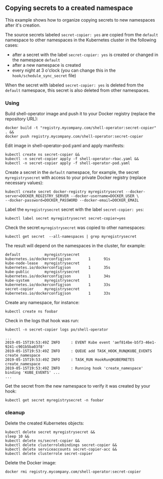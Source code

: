 ## Copying secrets to a created namespace

This example shows how to organize copying secrets to new namespaces after it's creation.

The source secrets labeled `secret-copier: yes` are copied from the `default` namespace to other namespaces in the Kubernetes cluster in the following cases:

* after a secret with the label `secret-copier: yes` is created or changed in the namespace `default`
* after a new namespace is created
* every night at 3 o'clock (you can change this in the `hook/schedule_sync_secret` file)

When the secret with labeled `secret-copier: yes` is deleted from the `default` namespace, this secret is also deleted from other namespaces.

### Using

Build shell-operator image and push it to your Docker registry (replace the repository URL):

```shell
docker build -t "registry.mycompany.com/shell-operator:secret-copier" . &&
docker push registry.mycompany.com/shell-operator:secret-copier
```

Edit image in shell-operator-pod.yaml and apply manifests:

```shell
kubectl create ns secret-copier &&
kubectl -n secret-copier apply -f shell-operator-rbac.yaml &&
kubectl -n secret-copier apply -f shell-operator-pod.yaml
```

Create a secret in the `default` namespace, for example, the secret `myregistrysecret` with access to your private Docker registry (replace necessary values):

```shell
kubectl create secret docker-registry myregistrysecret --docker-server=DOCKER_REGISTRY_SERVER --docker-username=DOCKER_USER \
--docker-password=DOCKER_PASSWORD --docker-email=DOCKER_EMAIL
```

Label the `myregistrysecret` secret with the label `secret-copier: yes`:

```shell
kubectl label secret myregistrysecret secret-copier=yes
```

Check the secret `myregistrysecret` was copied to other namespaces:

```shell
kubectl get secret  --all-namespaces | grep myregistrysecret
```

The result will depend on the namespaces in the cluster, for example:
```
default           myregistrysecret                                 kubernetes.io/dockerconfigjson        1      91s
kube-node-lease   myregistrysecret                                 kubernetes.io/dockerconfigjson        1      35s
kube-public       myregistrysecret                                 kubernetes.io/dockerconfigjson        1      34s
kube-system       myregistrysecret                                 kubernetes.io/dockerconfigjson        1      33s
secret-copier     myregistrysecret                                 kubernetes.io/dockerconfigjson        1      33s
```

Create any namespace, for instance:

```
kubectl create ns foobar
```

Check in the logs that hook was run:

```
kubectl -n secret-copier logs po/shell-operator

...
2019-05-15T19:53:49Z INFO     : EVENT Kube event 'aef814be-b5f3-46e1-9241-c901b5ba03f8'
2019-05-15T19:53:49Z INFO     : QUEUE add TASK_HOOK_RUN@KUBE_EVENTS create_namespace
2019-05-15T19:53:49Z INFO     : TASK_RUN HookRun@KUBERNETES create_namespace
2019-05-15T19:53:49Z INFO     : Running hook 'create_namespace' binding 'KUBE_EVENTS' ...
...
```

Get the secret from the new namespace to verify it was created by your hook:

```
kubectl get secret myregistrysecret -n foobar
```

### cleanup

Delete the created Kubernetes objects:
```
kubectl delete secret myregistrysecret &&
sleep 10 &&
kubectl delete ns/secret-copier &&
kubectl delete clusterrolebindings secret-copier &&
kubectl delete serviceaccounts secret-copier-acc &&
kubectl delete clusterrole secret-copier
```

Delete the Docker image:
```
docker rmi registry.mycompany.com/shell-operator:secret-copier
```
